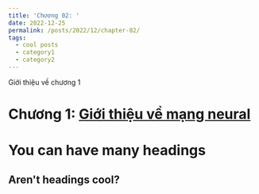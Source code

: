 ```yaml
---
title: 'Chương 02: '
date: 2022-12-25
permalink: /posts/2022/12/chapter-02/
tags:
  - cool posts
  - category1
  - category2
---
```


Giới thiệu về chương 1

Chương 1: [Giới thiệu về mạng neural](/posts/2012/08/blog-post-1/)
======


You can have many headings
======

Aren't headings cool?
------

